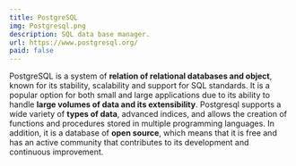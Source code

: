 ```yaml
---
title: PostgreSQL
img: Postgresql.png
description: SQL data base manager.
url: https://www.postgresql.org/
paid: false
---
```


PostgreSQL is a system of **relation of relational databases and object**, known for its stability, scalability and support for SQL standards. It is a popular option for both small and large applications due to its ability to handle **large volumes of data and its extensibility**. Postgresql supports a wide variety of **types of data**, advanced indices, and allows the creation of functions and procedures stored in multiple programming languages. In addition, it is a database of **open source**, which means that it is free and has an active community that contributes to its development and continuous improvement.
